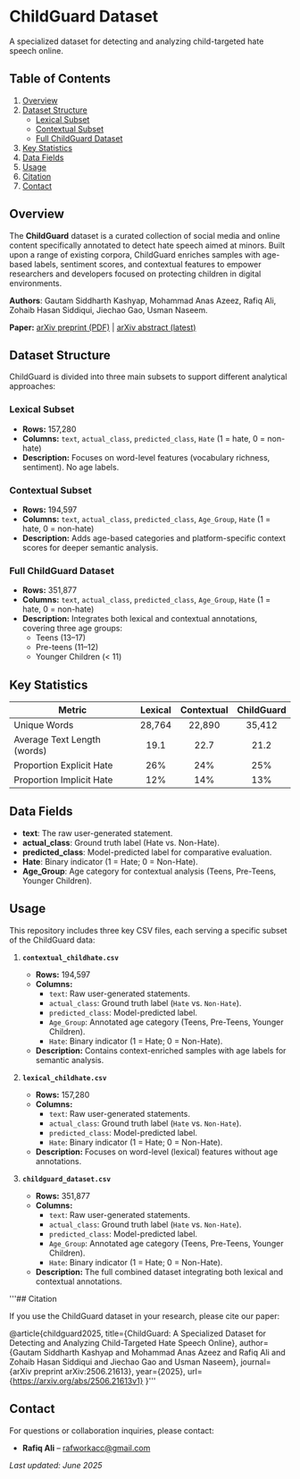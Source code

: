 # ChildGuard Dataset

A specialized dataset for detecting and analyzing child-targeted hate speech online.

## Table of Contents

1. [Overview](#overview)
2. [Dataset Structure](#dataset-structure)
   * [Lexical Subset](#lexical-subset)
   * [Contextual Subset](#contextual-subset)
   * [Full ChildGuard Dataset](#full-childguard-dataset)
3. [Key Statistics](#key-statistics)
4. [Data Fields](#data-fields)
5. [Usage](#usage)
6. [Citation](#citation)
7. [Contact](#contact)

## Overview

The **ChildGuard** dataset is a curated collection of social media and online content specifically annotated to detect hate speech aimed at minors. Built upon a range of existing corpora, ChildGuard enriches samples with age-based labels, sentiment scores, and contextual features to empower researchers and developers focused on protecting children in digital environments.

**Authors**: Gautam Siddharth Kashyap, Mohammad Anas Azeez, Rafiq Ali, Zohaib Hasan Siddiqui, Jiechao Gao, Usman Naseem.

**Paper:** [arXiv preprint (PDF)](https://arxiv.org/pdf/2506.21613) | [arXiv abstract (latest)](https://arxiv.org/abs/2506.21613v1)

## Dataset Structure

ChildGuard is divided into three main subsets to support different analytical approaches:

### Lexical Subset

- **Rows:** 157,280
- **Columns:** `text`, `actual_class`, `predicted_class`, `Hate` (1 = hate, 0 = non-hate)
- **Description:** Focuses on word-level features (vocabulary richness, sentiment). No age labels.

### Contextual Subset

- **Rows:** 194,597
- **Columns:** `text`, `actual_class`, `predicted_class`, `Age_Group`, `Hate` (1 = hate, 0 = non-hate)
- **Description:** Adds age-based categories and platform-specific context scores for deeper semantic analysis.

### Full ChildGuard Dataset

- **Rows:** 351,877
- **Columns:** `text`, `actual_class`, `predicted_class`, `Age_Group`, `Hate` (1 = hate, 0 = non-hate)
- **Description:** Integrates both lexical and contextual annotations, covering three age groups:
  - Teens (13–17)
  - Pre-teens (11–12)
  - Younger Children (< 11)

## Key Statistics

| Metric                      | Lexical | Contextual | ChildGuard |
|-----------------------------|:-------:|:----------:|:----------:|
| Unique Words                | 28,764  | 22,890     | 35,412     |
| Average Text Length (words) | 19.1    | 22.7       | 21.2       |
| Proportion Explicit Hate    | 26%     | 24%        | 25%        |
| Proportion Implicit Hate    | 12%     | 14%        | 13%        |

## Data Fields

- **text**: The raw user-generated statement.
- **actual_class**: Ground truth label (Hate vs. Non-Hate).
- **predicted_class**: Model-predicted label for comparative evaluation.
- **Hate**: Binary indicator (1 = Hate; 0 = Non-Hate).
- **Age_Group**: Age category for contextual analysis (Teens, Pre-Teens, Younger Children).

## Usage

This repository includes three key CSV files, each serving a specific subset of the ChildGuard data:

1. **`contextual_childhate.csv`**
   - **Rows:** 194,597
   - **Columns:**
     - `text`: Raw user-generated statements.
     - `actual_class`: Ground truth label (`Hate` vs. `Non-Hate`).
     - `predicted_class`: Model-predicted label.
     - `Age_Group`: Annotated age category (Teens, Pre-Teens, Younger Children).
     - `Hate`: Binary indicator (1 = Hate; 0 = Non-Hate).
   - **Description:** Contains context-enriched samples with age labels for semantic analysis.

2. **`lexical_childhate.csv`**
   - **Rows:** 157,280
   - **Columns:**
     - `text`: Raw user-generated statements.
     - `actual_class`: Ground truth label (`Hate` vs. `Non-Hate`).
     - `predicted_class`: Model-predicted label.
     - `Hate`: Binary indicator (1 = Hate; 0 = Non-Hate).
   - **Description:** Focuses on word-level (lexical) features without age annotations.

3. **`childguard_dataset.csv`**
   - **Rows:** 351,877
   - **Columns:**
     - `text`: Raw user-generated statements.
     - `actual_class`: Ground truth label (`Hate` vs. `Non-Hate`).
     - `predicted_class`: Model-predicted label.
     - `Age_Group`: Annotated age category (Teens, Pre-Teens, Younger Children).
     - `Hate`: Binary indicator (1 = Hate; 0 = Non-Hate).
   - **Description:** The full combined dataset integrating both lexical and contextual annotations.

'''## Citation

If you use the ChildGuard dataset in your research, please cite our paper:

@article{childguard2025,
  title={ChildGuard: A Specialized Dataset for Detecting and Analyzing Child-Targeted Hate Speech Online},
  author={Gautam Siddharth Kashyap and Mohammad Anas Azeez and Rafiq Ali and Zohaib Hasan Siddiqui and Jiechao Gao and Usman Naseem},
  journal={arXiv preprint arXiv:2506.21613},
  year={2025},
  url={https://arxiv.org/abs/2506.21613v1}
}'''





## Contact

For questions or collaboration inquiries, please contact:

- **Rafiq Ali** – [rafworkacc@gmail.com](mailto:rafworkacc@gmail.com)

*Last updated: June 2025*
